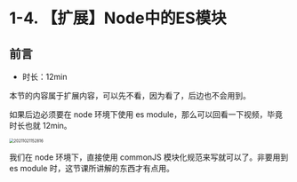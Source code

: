 # 1-4. 【扩展】Node中的ES模块

## 前言

- 时长：12min

本节的内容属于扩展内容，可以先不看，因为看了，后边也不会用到。

如果后边必须要在 node 环境下使用 es module，那么可以回看一下视频，毕竟时长也就 12min。

<img src="https://cdn.jsdelivr.net/gh/123taojiale/dahuyou_picture@main/blogs/20211021152816.png" alt="20211021152816" style="zoom:50%;" />

我们在 node 环境下，直接使用 commonJS 模块化规范来写就可以了。非要用到 es module 时，这节课所讲解的东西才有点用。